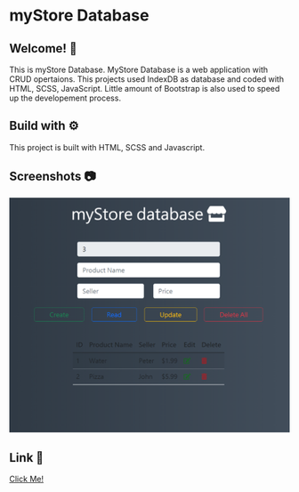 # myStore Database
## Welcome! 👋
This is myStore Database. MyStore Database is a web application with CRUD opertaions.
This projects used IndexDB as database and coded with HTML, SCSS, JavaScript.
Little amount of Bootstrap is also used to speed up the developement process.


## Build with ⚙️
This project is built with HTML, SCSS and Javascript.




## Screenshots 📷
![](img/screenshot1.png)

## Link 🔗
[Click Me!]()